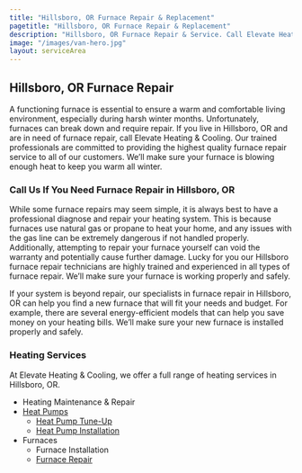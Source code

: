 ```yaml
---
title: "Hillsboro, OR Furnace Repair & Replacement"
pagetitle: "Hillsboro, OR Furnace Repair & Replacement"
description: "Hillsboro, OR Furnace Repair & Service. Call Elevate Heating & Cooling today to schedule."
image: "/images/van-hero.jpg"
layout: serviceArea
---
```


## Hillsboro, OR Furnace Repair

A functioning furnace is essential to ensure a warm and comfortable living environment, especially during harsh winter months. Unfortunately, furnaces can break down and require repair. If you live in Hillsboro, OR and are in need of furnace repair, call Elevate Heating & Cooling. Our trained professionals are committed to providing the highest quality furnace repair service to all of our customers. We’ll make sure your furnace is blowing enough heat to keep you warm all winter.

### Call Us If You Need Furnace Repair in Hillsboro, OR

While some furnace repairs may seem simple, it is always best to have a professional diagnose and repair your heating system. This is because furnaces use natural gas or propane to heat your home, and any issues with the gas line can be extremely dangerous if not handled properly. Additionally, attempting to repair your furnace yourself can void the warranty and potentially cause further damage. Lucky for you our Hillsboro furnace repair technicians are highly trained and experienced in all types of furnace repair. We’ll make sure your furnace is working properly and safely.

If your system is beyond repair, our specialists in furnace repair in Hillsboro, OR can help you find a new furnace that will fit your needs and budget. For example, there are several energy-efficient models that can help you save money on your heating bills. We’ll make sure your new furnace is installed properly and safely.

### Heating Services 

At Elevate Heating & Cooling, we offer a full range of heating services in Hillsboro, OR.

- Heating Maintenance & Repair
- [Heat Pumps](../../heat-pumps/)
	- [Heat Pump Tune-Up](../../heat-pump-tune-up/)
	- [Heat Pump Installation](../../heating-installation/)
- Furnaces
	- Furnace Installation
	- [Furnace Repair](../../furnace-repair-and-maintenance/)